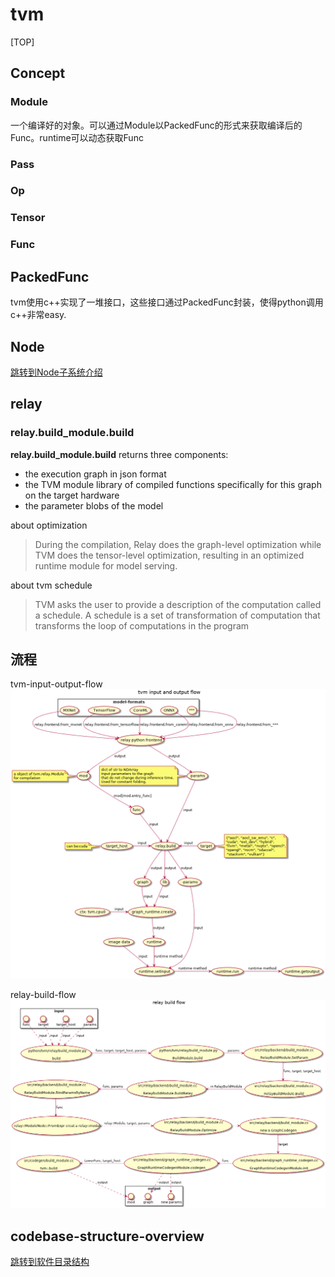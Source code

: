 # tvm

[TOP]

## Concept

### Module

一个编译好的对象。可以通过Module以PackedFunc的形式来获取编译后的Func。runtime可以动态获取Func

### Pass

### Op

### Tensor

### Func

## PackedFunc

tvm使用c++实现了一堆接口，这些接口通过PackedFunc封装，使得python调用c++非常easy.

## Node

[跳转到Node子系统介绍](./node.md)

## relay

### relay.build_module.build

**relay.build_module.build** returns three components:

- the execution graph in json format
- the TVM module library of compiled functions specifically for this graph on the target hardware
- the parameter blobs of the model

about optimization
> During the compilation, Relay does the graph-level optimization while TVM does the tensor-level optimization, resulting in an optimized runtime module for model serving.

about tvm schedule
> TVM asks the user to provide a description of the computation called a schedule. A schedule is a set of transformation of computation that transforms the loop of computations in the program

## 流程

tvm-input-output-flow![tvm-input-output-flow](../out/tvm/input-output-flow/tvm-input-output-flow.png)

relay-build-flow![relay-build-flow](../out/tvm/relay-build-flow/relay-build-flow.png)

## codebase-structure-overview

[跳转到软件目录结构](./codebase-struct.md)
